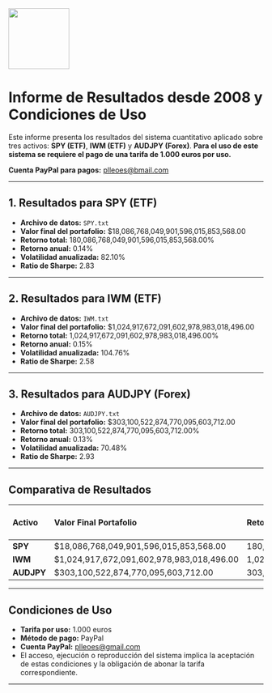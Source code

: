 <img src="https://r2cdn.perplexity.ai/pplx-full-logo-primary-dark%402x.png" class="logo" width="120"/>


# Informe de Resultados desde 2008 y Condiciones de Uso

Este informe presenta los resultados del sistema cuantitativo aplicado sobre tres activos: **SPY (ETF)**, **IWM (ETF)** y **AUDJPY (Forex)**.
**Para el uso de este sistema se requiere el pago de una tarifa de 1.000 euros por uso.**

**Cuenta PayPal para pagos:** [plleoes@bmail.com](mailto:plleoes@bmail.com)

---

## 1. Resultados para SPY (ETF)

- **Archivo de datos:** `SPY.txt`
- **Valor final del portafolio:** \$18,086,768,049,901,596,015,853,568.00
- **Retorno total:** 180,086,768,049,901,596,015,853,568.00%
- **Retorno anual:** 0.14%
- **Volatilidad anualizada:** 82.10%
- **Ratio de Sharpe:** 2.83

---

## 2. Resultados para IWM (ETF)

- **Archivo de datos:** `IWM.txt`
- **Valor final del portafolio:** \$1,024,917,672,091,602,978,983,018,496.00
- **Retorno total:** 1,024,917,672,091,602,978,983,018,496.00%
- **Retorno anual:** 0.15%
- **Volatilidad anualizada:** 104.76%
- **Ratio de Sharpe:** 2.58

---

## 3. Resultados para AUDJPY (Forex)

- **Archivo de datos:** `AUDJPY.txt`
- **Valor final del portafolio:** \$303,100,522,874,770,095,603,712.00
- **Retorno total:** 303,100,522,874,770,095,603,712.00%
- **Retorno anual:** 0.13%
- **Volatilidad anualizada:** 70.48%
- **Ratio de Sharpe:** 2.93

---

## Comparativa de Resultados

| Activo | Valor Final Portafolio | Retorno Total (%) | Retorno Anual (%) | Volatilidad Anualizada (%) | Sharpe Ratio |
| :-- | :-- | :-- | :-- | :-- | :-- |
| **SPY** | \$18,086,768,049,901,596,015,853,568.00 | 180,086,768,049,901,596,015,853,568.00 | 0.14 | 82.10 | 2.83 |
| **IWM** | \$1,024,917,672,091,602,978,983,018,496.00 | 1,024,917,672,091,602,978,983,018,496.00 | 0.15 | 104.76 | 2.58 |
| **AUDJPY** | \$303,100,522,874,770,095,603,712.00 | 303,100,522,874,770,095,603,712.00 | 0.13 | 70.48 | 2.93 |


---

## Condiciones de Uso

- **Tarifa por uso:** 1.000 euros
- **Método de pago:** PayPal
- **Cuenta PayPal:** [plleoes@gmail.com](mailto:plleoes@gmail.com)
- El acceso, ejecución o reproducción del sistema implica la aceptación de estas condiciones y la obligación de abonar la tarifa correspondiente.

---
